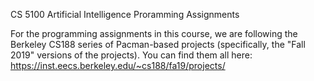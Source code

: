 CS 5100 Artificial Intelligence Proramming Assignments

For the programming assignments in this course, we are following the Berkeley CS188 series of Pacman-based projects (specifically, the "Fall 2019" versions of the projects). You can find them all here: https://inst.eecs.berkeley.edu/~cs188/fa19/projects/
